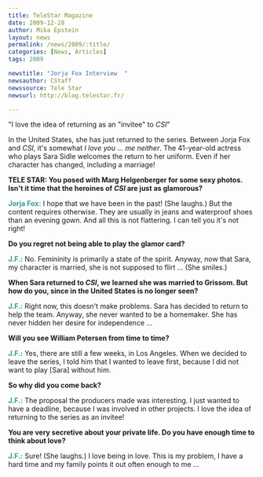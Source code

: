 ```yaml
---
title: TeleStar Magazine
date: 2009-12-28
author: Mika Epstein
layout: news
permalink: /news/2009/:title/
categories: [News, Articles]
tags: 2009

newstitle: "Jorja Fox Interview  "
newsauthor: CStaff  
newssource: Tele Star  
newsurl: http://blog.telestar.fr/  

---
```


"I love the idea of returning as an "invitee" to *CSI*"

In the United States, she has just returned to the series. Between Jorja Fox and *CSI*, it's somewhat *I love you ... me neither*. The 41-year-old actress who plays Sara Sidle welcomes the return to her uniform. Even if her character has changed, including a marriage!

**TELE STAR: You posed with Marg Helgenberger for some sexy photos. Isn't it time that the heroines of *CSI* are just as glamorous?**  
  
<strong style="color: #339999;">Jorja Fox:</strong> I hope that we have been in the past! (She laughs.) But the content requires otherwise. They are usually in jeans and waterproof shoes than an evening gown. And all this is not flattering. I can tell you it's not right!

**Do you regret not being able to play the glamor card?**  
  
<strong style="color: #339999;">J.F.:</strong> No. Femininity is primarily a state of the spirit. Anyway, now that Sara, my character is married, she is not supposed to flirt ... (She smiles.)

**When Sara returned to *CSI*, we learned she was married to Grissom. But how do you, since in the United States is no longer seen?**  
  
<strong style="color: #339999;">J.F.:</strong> Right now, this doesn't make problems. Sara has decided to return to help the team. Anyway, she never wanted to be a homemaker. She has never hidden her desire for independence ...

**Will you see William Petersen from time to time?**  
  
<strong style="color: #339999;">J.F.:</strong> Yes, there are still a few weeks, in Los Angeles. When we decided to leave the series, I told him that I wanted to leave first, because I did not want to play [Sara] without him.

**So why did you come back?**  
  
<strong style="color: #339999;">J.F.:</strong> The proposal the producers made was interesting. I just wanted to have a deadline, because I was involved in other projects. I love the idea of returning to the series as an invitee!

**You are very secretive about your private life. Do you have enough time to think about love?**  
  
<strong style="color: #339999;">J.F.:</strong> Sure! (She laughs.) I love being in love. This is my problem, I have a hard time and my family points it out often enough to me ...

